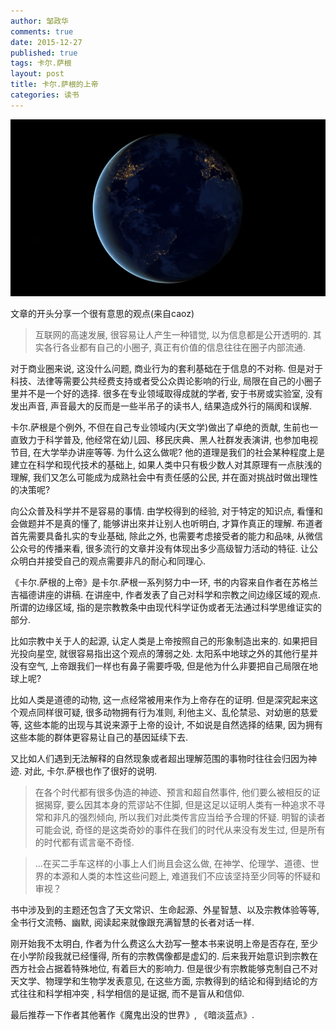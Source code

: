 ```yaml
---
author: 邹政华
comments: true
date: 2015-12-27
published: true 
tags: 卡尔.萨根
layout: post
title: 卡尔.萨根的上帝 
categories: 读书 
---
```

![image](/images/2015/2015-12-27-kars's_god.jpg)


文章的开头分享一个很有意思的观点(来自caoz)

>互联网的高速发展, 很容易让人产生一种错觉, 以为信息都是公开透明的. 其实各行各业都有自己的小圈子, 真正有价值的信息往往在圈子内部流通.

对于商业圈来说, 这没什么问题, 商业行为的套利基础在于信息的不对称. 但是对于科技、法律等需要公共经费支持或者受公众舆论影响的行业, 局限在自己的小圈子里并不是一个好的选择. 很多在专业领域取得成就的学者, 安于书房或实验室, 没有发出声音, 声音最大的反而是一些半吊子的读书人, 结果造成外行的隔阂和误解.

卡尔.萨根是个例外, 不但在自己专业领域内(天文学)做出了卓绝的贡献, 生前也一直致力于科学普及, 他经常在幼儿园、移民庆典、黑人社群发表演讲, 也参加电视节目, 在大学举办讲座等等. 为什么这么做呢? 他的道理是我们的社会某种程度上是建立在科学和现代技术的基础上, 如果人类中只有极少数人对其原理有一点肤浅的理解, 我们又怎么可能成为成熟社会中有责任感的公民, 并在面对挑战时做出理性的决策呢?

向公众普及科学并不是容易的事情. 由学校得到的经验, 对于特定的知识点, 看懂和会做题并不是真的懂了, 能够讲出來并让别人也听明白, 才算作真正的理解. 布道者首先需要具备扎实的专业基础, 除此之外, 也需要考虑接受者的能力和品味, 从微信公众号的传播来看, 很多流行的文章并没有体现出多少高级智力活动的特征. 让公众明白并接受自己的观点需要非凡的耐心和同理心.

《卡尔.萨根的上帝》是卡尔.萨根一系列努力中一环, 书的内容来自作者在苏格兰吉福德讲座的讲稿. 在讲座中, 作者发表了自己对科学和宗教之间边缘区域的观点. 所谓的边缘区域, 指的是宗教教条中由现代科学证伪或者无法通过科学思维证实的部分.

比如宗教中关于人的起源, 认定人类是上帝按照自己的形象制造出来的. 如果把目光投向星空, 就很容易指出这个观点的薄弱之处. 太阳系中地球之外的其他行星并没有空气, 上帝跟我们一样也有鼻子需要呼吸, 但是他为什么非要把自己局限在地球上呢?

比如人类是道德的动物, 这一点经常被用来作为上帝存在的证明. 但是深究起来这个观点同样很可疑, 很多动物拥有行为准则, 利他主义、乱伦禁忌、对幼崽的慈爱等, 这些本能的出现与其说来源于上帝的设计, 不如说是自然选择的结果, 因为拥有这些本能的群体更容易让自己的基因延续下去.

又比如人们遇到无法解释的自然现象或者超出理解范围的事物时往往会归因为神迹. 对此, 卡尔.萨根也作了很好的说明.

>在各个时代都有很多伪造的神迹、预言和超自然事件, 他们要么被相反的证据揭穿, 要么因其本身的荒谬站不住脚, 但是这足以证明人类有一种追求不寻常和非凡的强烈倾向, 所以我们对此类传言应当给予合理的怀疑. 明智的读者可能会说, 奇怪的是这类奇妙的事件在我们的时代从来没有发生过, 但是所有的时代都有谎言毫不奇怪.

>...在买二手车这样的小事上人们尚且会这么做, 在神学、伦理学、道德、世界的本源和人类的本性这些问题上, 难道我们不应该坚持至少同等的怀疑和审视？

书中涉及到的主题还包含了天文常识、生命起源、外星智慧、以及宗教体验等等, 全书行文流畅、幽默, 阅读起来就像跟充满智慧的长者对话一样.

刚开始我不太明白, 作者为什么费这么大劲写一整本书来说明上帝是否存在, 至少在小学阶段我就已经懂得, 所有的宗教偶像都是虚幻的. 后来我开始意识到宗教在西方社会占据着特殊地位, 有着巨大的影响力. 但是很少有宗教能够克制自己不对天文学、物理学和生物学发表意见, 在这些方面, 宗教得到的结论和得到结论的方式往往和科学相冲突 , 科学相信的是证据, 而不是盲从和信仰.

最后推荐一下作者其他著作《魔鬼出没的世界》, 《暗淡蓝点》. 

